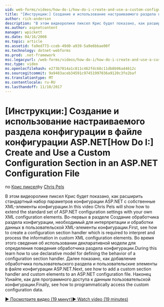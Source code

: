```yaml
---
uid: web-forms/videos/how-do-i/how-do-i-create-and-use-a-custom-configuration-section-in-an-aspnet-configuration-file
title: "[Инструкции:] Создание и использование настраиваемого раздела конфигурации в файле конфигурации ASP.NET | Документы Microsoft"
author: rick-anderson
description: "В этом видеоролике пиксел Крис будет показано, как расширить стандартный набор параметров конфигурации ASP.NET с собственные XML-элементы конфигурации. Сначала, чтобы узнать как..."
ms.author: aspnetcontent
manager: wpickett
ms.date: 04/16/2008
ms.topic: article
ms.assetid: fa9ed773-cceb-49d0-a939-5a9e6bbae00f
ms.technology: dotnet-webforms
ms.prod: .net-framework
msc.legacyurl: /web-forms/videos/how-do-i/how-do-i-create-and-use-a-custom-configuration-section-in-an-aspnet-configuration-file
msc.type: video
ms.openlocfilehash: e273b7014a1c811c462fdc68c11db8b96a44612c
ms.sourcegitcommit: 9a9483aceb34591c97451997036a9120c3fe2baf
ms.translationtype: MT
ms.contentlocale: ru-RU
ms.lasthandoff: 11/10/2017
---
```

<a name="how-do-i-create-and-use-a-custom-configuration-section-in-an-aspnet-configuration-file"></a><span data-ttu-id="ee02d-104">[Инструкции:] Создание и использование настраиваемого раздела конфигурации в файле конфигурации ASP.NET</span><span class="sxs-lookup"><span data-stu-id="ee02d-104">[How Do I:] Create and Use a Custom Configuration Section in an ASP.NET Configuration File</span></span>
====================
<span data-ttu-id="ee02d-105">по [Крис пиксел](https://twitter.com/chrispels)</span><span class="sxs-lookup"><span data-stu-id="ee02d-105">by [Chris Pels](https://twitter.com/chrispels)</span></span>

<span data-ttu-id="ee02d-106">В этом видеоролике пиксел Крис будет показано, как расширить стандартный набор параметров конфигурации ASP.NET с собственные XML-элементы конфигурации.</span><span class="sxs-lookup"><span data-stu-id="ee02d-106">In this video Chris Pels will show how to extend the standard set of ASP.NET configuration settings with your own XML configuration elements.</span></span> <span data-ttu-id="ee02d-107">Во-первых в разделе Создание обработчика раздела конфигурации, необходимый для интерпретации и обработки данных в пользовательской XML-элементы конфигурации.</span><span class="sxs-lookup"><span data-stu-id="ee02d-107">First, see how to create a configuration section handler which is required to interpret and process the information in custom XML configuration elements.</span></span> <span data-ttu-id="ee02d-108">Во время этого сведения об использовании декларативной модели для определения поведения обработчика раздела конфигурации.</span><span class="sxs-lookup"><span data-stu-id="ee02d-108">During this learn how to use declarative model for defining the behavior of a configuration section handler.</span></span> <span data-ttu-id="ee02d-109">Далее показано, как добавление обработчика пользовательского раздела и пользовательские элементы в файле конфигурации ASP.NET.</span><span class="sxs-lookup"><span data-stu-id="ee02d-109">Next, see how to add a custom section handler and custom elements to an ASP.NET configuration file.</span></span> <span data-ttu-id="ee02d-110">Наконец Узнайте, как для программного доступа к данным пользовательской конфигурации.</span><span class="sxs-lookup"><span data-stu-id="ee02d-110">Finally, see how to programmatically access the custom configuration data.</span></span>

[<span data-ttu-id="ee02d-111">&#9654; Посмотрите видео (19 минут)</span><span class="sxs-lookup"><span data-stu-id="ee02d-111">&#9654; Watch video (19 minutes)</span></span>](https://channel9.msdn.com/Blogs/ASP-NET-Site-Videos/how-do-i-create-and-use-a-custom-configuration-section-in-an-aspnet-configuration-file)
